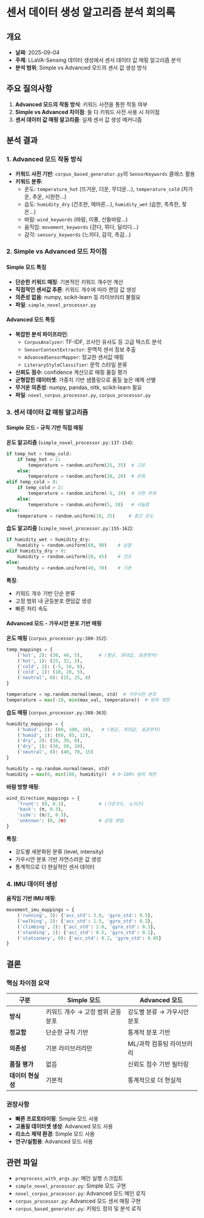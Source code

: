 # 센서 데이터 생성 알고리즘 분석 회의록

## 개요
- **날짜**: 2025-09-04
- **주제**: LLaVA-Sensing 데이터 생성에서 센서 데이터 값 매핑 알고리즘 분석
- **분석 범위**: Simple vs Advanced 모드의 센서 값 생성 방식

## 주요 질의사항
1. **Advanced 모드의 작동 방식**: 키워드 사전을 통한 작동 여부
2. **Simple vs Advanced 차이점**: 둘 다 키워드 사전 사용 시 차이점
3. **센서 데이터 값 매핑 알고리즘**: 실제 센서 값 생성 메커니즘

## 분석 결과

### 1. Advanced 모드 작동 방식
- **키워드 사전 기반**: `corpus_based_generator.py`의 `SensorKeywords` 클래스 활용
- **키워드 분류**:
  - 온도: `temperature_hot` (뜨거운, 더운, 무더운...), `temperature_cold` (차가운, 추운, 시원한...)
  - 습도: `humidity_dry` (건조한, 메마른...), `humidity_wet` (습한, 촉촉한, 젖은...)
  - 바람: `wind_keywords` (바람, 미풍, 산들바람...)
  - 움직임: `movement_keywords` (걷다, 뛰다, 달리다...)
  - 감각: `sensory_keywords` (느끼다, 감각, 촉감...)

### 2. Simple vs Advanced 모드 차이점

#### Simple 모드 특징
- **단순한 키워드 매칭**: 기본적인 키워드 개수만 계산
- **직접적인 센서값 추론**: 키워드 개수에 따라 랜덤 값 생성
- **의존성 없음**: numpy, scikit-learn 등 라이브러리 불필요
- **파일**: `simple_novel_processor.py`

#### Advanced 모드 특징  
- **복잡한 분석 파이프라인**:
  - `CorpusAnalyzer`: TF-IDF, 코사인 유사도 등 고급 텍스트 분석
  - `SensorContextExtractor`: 문맥적 센서 정보 추출
  - `AdvancedSensorMapper`: 정교한 센서값 매핑
  - `LiteraryStyleClassifier`: 문학 스타일 분류
- **신뢰도 점수**: confidence 계산으로 매핑 품질 평가
- **균형잡힌 데이터셋**: 가중치 기반 샘플링으로 품질 높은 예제 선별
- **무거운 의존성**: numpy, pandas, nltk, scikit-learn 필요
- **파일**: `novel_corpus_processor.py`, `corpus_processor.py`

### 3. 센서 데이터 값 매핑 알고리즘

#### Simple 모드 - 규칙 기반 직접 매핑

**온도 알고리즘** (`simple_novel_processor.py:137-154`):
```python
if temp_hot > temp_cold:
    if temp_hot > 2:
        temperature = random.uniform(25, 35)  # 고온
    else:
        temperature = random.uniform(20, 28)  # 온화
elif temp_cold > 0:
    if temp_cold > 2:
        temperature = random.uniform(-5, 10)  # 극한 추위
    else:
        temperature = random.uniform(5, 18)   # 서늘함
else:
    temperature = random.uniform(10, 25)     # 중간 온도
```

**습도 알고리즘** (`simple_novel_processor.py:155-162`):
```python
if humidity_wet > humidity_dry:
    humidity = random.uniform(60, 90)    # 습함
elif humidity_dry > 0:
    humidity = random.uniform(20, 45)    # 건조
else:
    humidity = random.uniform(40, 70)    # 기본
```

**특징**:
- 키워드 개수 기반 단순 분류
- 고정 범위 내 균등분포 랜덤값 생성
- 빠른 처리 속도

#### Advanced 모드 - 가우시안 분포 기반 매핑

**온도 매핑** (`corpus_processor.py:300-352`):
```python
temp_mappings = {
    ('hot', 2): (30, 40, 5),      # (평균, 최대값, 표준편차)
    ('hot', 1): (25, 32, 3),
    ('cold', 2): (-5, 10, 8),
    ('cold', 1): (10, 20, 5),
    ('neutral', 0): (15, 25, 8)
}

temperature = np.random.normal(mean, std)  # 가우시안 분포
temperature = max(-20, min(max_val, temperature))  # 범위 제한
```

**습도 매핑** (`corpus_processor.py:308-363`):
```python
humidity_mappings = {
    ('humid', 2): (80, 100, 10),   # (평균, 최대값, 표준편차)
    ('humid', 1): (60, 85, 12),
    ('dry', 2): (10, 30, 8),
    ('dry', 1): (30, 50, 10),
    ('neutral', 0): (40, 70, 15)
}

humidity = np.random.normal(mean, std)
humidity = max(0, min(100, humidity))  # 0-100% 범위 제한
```

**바람 방향 매핑**:
```python
wind_direction_mappings = {
    'front': (0, 0.3),            # (기준각도, 노이즈)
    'back': (π, 0.3),
    'side': (π/2, 0.5),
    'unknown': (0, 2π)            # 균등 랜덤
}
```

**특징**:
- 강도별 세분화된 분류 (level, intensity)
- 가우시안 분포 기반 자연스러운 값 생성
- 통계적으로 더 현실적인 센서 데이터

### 4. IMU 데이터 생성

**움직임 기반 IMU 매핑**:
```python
movement_imu_mappings = {
    ('running', 3): {'acc_std': 3.0, 'gyro_std': 0.5},
    ('walking', 2): {'acc_std': 1.5, 'gyro_std': 0.2},
    ('climbing', 2): {'acc_std': 2.0, 'gyro_std': 0.3},
    ('standing', 1): {'acc_std': 0.5, 'gyro_std': 0.1},
    ('stationary', 0): {'acc_std': 0.2, 'gyro_std': 0.05}
}
```

## 결론

### 핵심 차이점 요약
| 구분 | Simple 모드 | Advanced 모드 |
|------|------------|---------------|
| **방식** | 키워드 개수 → 고정 범위 균등분포 | 강도별 분류 → 가우시안 분포 |
| **정교함** | 단순한 규칙 기반 | 통계적 분포 기반 |
| **의존성** | 기본 라이브러리만 | ML/과학 컴퓨팅 라이브러리 |
| **품질 평가** | 없음 | 신뢰도 점수 기반 필터링 |
| **데이터 현실성** | 기본적 | 통계적으로 더 현실적 |

### 권장사항
- **빠른 프로토타이핑**: Simple 모드 사용
- **고품질 데이터셋 생성**: Advanced 모드 사용
- **리소스 제약 환경**: Simple 모드 사용
- **연구/실험용**: Advanced 모드 사용

## 관련 파일
- `preprocess_with_args.py`: 메인 실행 스크립트
- `simple_novel_processor.py`: Simple 모드 구현
- `novel_corpus_processor.py`: Advanced 모드 메인 로직
- `corpus_processor.py`: Advanced 모드 센서 매핑 구현
- `corpus_based_generator.py`: 키워드 정의 및 분석 로직